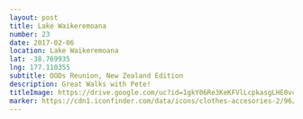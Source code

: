 ```yaml
---
layout: post
title: Lake Waikeremoana
number: 23
date: 2017-02-06
location: Lake Waikeremoana
lat: -38.769935
lng: 177.110355
subtitle: OODs Reunion, New Zealand Edition
description: Great Walks with Pete!
titleImage: https://drive.google.com/uc?id=1gkY06Re3KeKFVlLcpkasgLHE0vcC-2k3
marker: https://cdn1.iconfinder.com/data/icons/clothes-accesories-2/96/Boot-512.png
---
```

